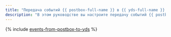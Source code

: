 ```yaml
---
title: "Передача событий {{ postbox-full-name }} в {{ yds-full-name }} и их анализ с помощью {{ datalens-full-name }}"
description: "В этом руководстве вы настроите передачу событий {{ postbox-full-name }} в {{ yds-full-name }}, хранение и обработку данных с помощью {{ sf-full-name }} и {{ ydb-full-name }} и визуализацию для анализа событий в {{ datalens-full-name }}."
---
```


{% include [events-from-postbox-to-yds](../../_tutorials/serverless/events-from-postbox-to-yds.md) %}